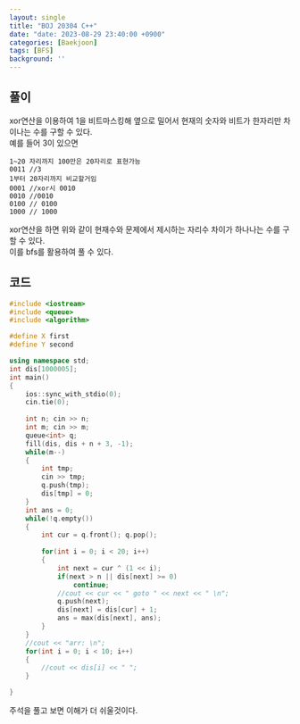 ```yaml
---
layout: single
title: "BOJ 20304 C++"
date: "date: 2023-08-29 23:40:00 +0900"
categories: [Baekjoon]
tags: [BFS]
background: ''
---
```

## 풀이
xor연산을 이용하여 1을 비트마스킹해 옆으로 밀어서 현재의 숫자와 비트가 한자리만 차이나는 수를 구할 수 있다.  
예를 들어 3이 있으면  
```
1~20 자리까지 100만은 20자리로 표현가능
0011 //3
1부터 20자리까지 비교할거임
0001 //xor시 0010
0010 //0010
0100 // 0100
1000 // 1000
```
xor연산을 하면 위와 같이 현재수와 문제에서 제시하는 자리수 차이가 하나나는 수를 구할 수 있다.  
이를 bfs를 활용하여 풀 수 있다.
## 코드
```c++
#include <iostream>
#include <queue>
#include <algorithm>

#define X first
#define Y second

using namespace std;
int dis[1000005];
int main()
{
    ios::sync_with_stdio(0);
    cin.tie(0);
   
    int n; cin >> n;
    int m; cin >> m;
    queue<int> q;
    fill(dis, dis + n + 3, -1); 
    while(m--)
    {
        int tmp;
        cin >> tmp;
        q.push(tmp);
        dis[tmp] = 0;
    }
    int ans = 0;
    while(!q.empty())
    {
        int cur = q.front(); q.pop();
       
        for(int i = 0; i < 20; i++)
        {
            int next = cur ^ (1 << i);
            if(next > n || dis[next] >= 0)
                continue;
            //cout << cur << " goto " << next << " \n";
            q.push(next);
            dis[next] = dis[cur] + 1;
            ans = max(dis[next], ans);
        }
    }
    //cout << "arr: \n";
    for(int i = 0; i < 10; i++)
    {
        //cout << dis[i] << " ";
    }

}
```
주석을 풀고 보면 이해가 더 쉬울것이다.